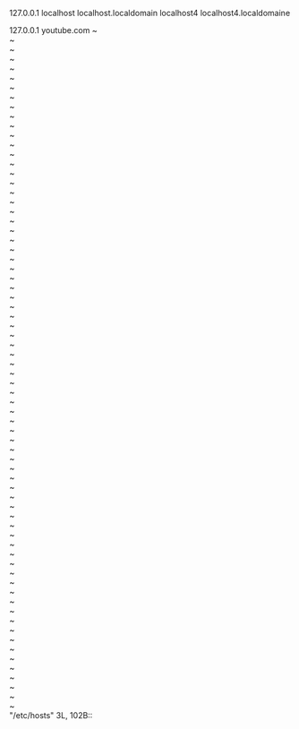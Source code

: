 127.0.0.1   localhost localhost.localdomain localhost4 localhost4.localdomaine

127.0.0.1 youtube.com
~                                                                                                                                                                                                                                                                             
~                                                                                                                                                                                                                                                                             
~                                                                                                                                                                                                                                                                             
~                                                                                                                                                                                                                                                                             
~                                                                                                                                                                                                                                                                             
~                                                                                                                                                                                                                                                                             
~                                                                                                                                                                                                                                                                             
~                                                                                                                                                                                                                                                                             
~                                                                                                                                                                                                                                                                             
~                                                                                                                                                                                                                                                                             
~                                                                                                                                                                                                                                                                             
~                                                                                                                                                                                                                                                                             
~                                                                                                                                                                                                                                                                             
~                                                                                                                                                                                                                                                                             
~                                                                                                                                                                                                                                                                             
~                                                                                                                                                                                                                                                                             
~                                                                                                                                                                                                                                                                             
~                                                                                                                                                                                                                                                                             
~                                                                                                                                                                                                                                                                             
~                                                                                                                                                                                                                                                                             
~                                                                                                                                                                                                                                                                             
~                                                                                                                                                                                                                                                                             
~                                                                                                                                                                                                                                                                             
~                                                                                                                                                                                                                                                                             
~                                                                                                                                                                                                                                                                             
~                                                                                                                                                                                                                                                                             
~                                                                                                                                                                                                                                                                             
~                                                                                                                                                                                                                                                                             
~                                                                                                                                                                                                                                                                             
~                                                                                                                                                                                                                                                                             
~                                                                                                                                                                                                                                                                             
~                                                                                                                                                                                                                                                                             
~                                                                                                                                                                                                                                                                             
~                                                                                                                                                                                                                                                                             
~                                                                                                                                                                                                                                                                             
~                                                                                                                                                                                                                                                                             
~                                                                                                                                                                                                                                                                             
~                                                                                                                                                                                                                                                                             
~                                                                                                                                                                                                                                                                             
~                                                                                                                                                                                                                                                                             
~                                                                                                                                                                                                                                                                             
~                                                                                                                                                                                                                                                                             
~                                                                                                                                                                                                                                                                             
~                                                                                                                                                                                                                                                                             
~                                                                                                                                                                                                                                                                             
~                                                                                                                                                                                                                                                                             
~                                                                                                                                                                                                                                                                             
~                                                                                                                                                                                                                                                                             
~                                                                                                                                                                                                                                                                             
~                                                                                                                                                                                                                                                                             
~                                                                                                                                                                                                                                                                             
~                                                                                                                                                                                                                                                                             
~                                                                                                                                                                                                                                                                             
~                                                                                                                                                                                                                                                                             
~                                                                                                                                                                                                                                                                             
~                                                                                                                                                                                                                                                                             
~                                                                                                                                                                                                                                                                             
~                                                                                                                                                                                                                                                                             
~                                                                                                                                                                                                                                                                             
~                                                                                                                                                                                                                                                                             
~                                                                                                                                                                                                                                                                             
~                                                                                                                                                                                                                                                                             
~                                                                                                                                                                                                                                                                             
~                                                                                                                                                                                                                                                                             
~                                                                                                                                                                                                                                                                             
~                                                                                                                                                                                                                                                                             
~                                                                                                                                                                                                                                                                             
~                                                                                                                                                                                                                                                                             
~                                                                                                                                                                                                                                                                             
~                                                                                                                                                                                                                                                                             
~                                                                                                                                                                                                                                                                             
~                                                                                                                                                                                                                                                                             
"/etc/hosts" 3L, 102B::

